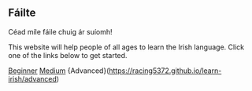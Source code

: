 ## Fáilte

Céad míle fáile chuig ár suíomh!

This website will help people of all ages to learn the Irish language.
Click one of the links below to get started.

[Beginner](https://racing5372.github.io/learn-irish/beginner)
[Medium](https://racing5372.github.io/learn-irish/medium)
{Advanced}(https://racing5372.github.io/learn-irish/advanced)
